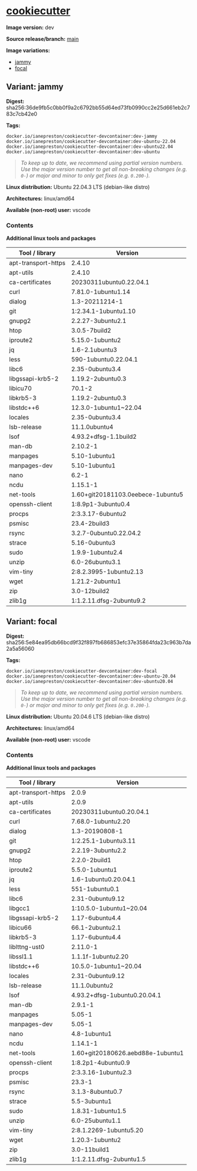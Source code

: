 # [cookiecutter](https://github.com/ianepreston/devcontainers/tree/main/src/cookiecutter)

**Image version:** dev

**Source release/branch:** [main](https://github.com/ianepreston/devcontainers/tree/main/src/cookiecutter)

**Image variations:**
- [jammy](#variant-jammy)
- [focal](#variant-focal)

## Variant: jammy

**Digest:** sha256:36de9fb5c0bb0f9a2c6792bb55d64ed73fb0990cc2e25d661eb2c783c7cb42e0

**Tags:**
```
docker.io/ianepreston/cookiecutter-devcontainer:dev-jammy
docker.io/ianepreston/cookiecutter-devcontainer:dev-ubuntu-22.04
docker.io/ianepreston/cookiecutter-devcontainer:dev-ubuntu22.04
docker.io/ianepreston/cookiecutter-devcontainer:dev-ubuntu
```
> *To keep up to date, we recommend using partial version numbers. Use the major version number to get all non-breaking changes (e.g. `0-`) or major and minor to only get fixes (e.g. `0.200-`).*

**Linux distribution:** Ubuntu 22.04.3 LTS (debian-like distro)

**Architectures:** linux/amd64

**Available (non-root) user:** vscode

### Contents
**Additional linux tools and packages**

| Tool / library | Version |
|----------------|---------|
| apt-transport-https | 2.4.10 |
| apt-utils | 2.4.10 |
| ca-certificates | 20230311ubuntu0.22.04.1 |
| curl | 7.81.0-1ubuntu1.14 |
| dialog | 1.3-20211214-1 |
| git | 1:2.34.1-1ubuntu1.10 |
| gnupg2 | 2.2.27-3ubuntu2.1 |
| htop | 3.0.5-7build2 |
| iproute2 | 5.15.0-1ubuntu2 |
| jq | 1.6-2.1ubuntu3 |
| less | 590-1ubuntu0.22.04.1 |
| libc6 | 2.35-0ubuntu3.4 |
| libgssapi-krb5-2 | 1.19.2-2ubuntu0.3 |
| libicu70 | 70.1-2 |
| libkrb5-3 | 1.19.2-2ubuntu0.3 |
| libstdc++6 | 12.3.0-1ubuntu1~22.04 |
| locales | 2.35-0ubuntu3.4 |
| lsb-release | 11.1.0ubuntu4 |
| lsof | 4.93.2+dfsg-1.1build2 |
| man-db | 2.10.2-1 |
| manpages | 5.10-1ubuntu1 |
| manpages-dev | 5.10-1ubuntu1 |
| nano | 6.2-1 |
| ncdu | 1.15.1-1 |
| net-tools | 1.60+git20181103.0eebece-1ubuntu5 |
| openssh-client | 1:8.9p1-3ubuntu0.4 |
| procps | 2:3.3.17-6ubuntu2 |
| psmisc | 23.4-2build3 |
| rsync | 3.2.7-0ubuntu0.22.04.2 |
| strace | 5.16-0ubuntu3 |
| sudo | 1.9.9-1ubuntu2.4 |
| unzip | 6.0-26ubuntu3.1 |
| vim-tiny | 2:8.2.3995-1ubuntu2.13 |
| wget | 1.21.2-2ubuntu1 |
| zip | 3.0-12build2 |
| zlib1g | 1:1.2.11.dfsg-2ubuntu9.2 |

## Variant: focal

**Digest:** sha256:5e84ea95db66bcd9f32f897fb686853efc37e35864fda23c963b7da2a5a56060

**Tags:**
```
docker.io/ianepreston/cookiecutter-devcontainer:dev-focal
docker.io/ianepreston/cookiecutter-devcontainer:dev-ubuntu-20.04
docker.io/ianepreston/cookiecutter-devcontainer:dev-ubuntu20.04
```
> *To keep up to date, we recommend using partial version numbers. Use the major version number to get all non-breaking changes (e.g. `0-`) or major and minor to only get fixes (e.g. `0.200-`).*

**Linux distribution:** Ubuntu 20.04.6 LTS (debian-like distro)

**Architectures:** linux/amd64

**Available (non-root) user:** vscode

### Contents
**Additional linux tools and packages**

| Tool / library | Version |
|----------------|---------|
| apt-transport-https | 2.0.9 |
| apt-utils | 2.0.9 |
| ca-certificates | 20230311ubuntu0.20.04.1 |
| curl | 7.68.0-1ubuntu2.20 |
| dialog | 1.3-20190808-1 |
| git | 1:2.25.1-1ubuntu3.11 |
| gnupg2 | 2.2.19-3ubuntu2.2 |
| htop | 2.2.0-2build1 |
| iproute2 | 5.5.0-1ubuntu1 |
| jq | 1.6-1ubuntu0.20.04.1 |
| less | 551-1ubuntu0.1 |
| libc6 | 2.31-0ubuntu9.12 |
| libgcc1 | 1:10.5.0-1ubuntu1~20.04 |
| libgssapi-krb5-2 | 1.17-6ubuntu4.4 |
| libicu66 | 66.1-2ubuntu2.1 |
| libkrb5-3 | 1.17-6ubuntu4.4 |
| liblttng-ust0 | 2.11.0-1 |
| libssl1.1 | 1.1.1f-1ubuntu2.20 |
| libstdc++6 | 10.5.0-1ubuntu1~20.04 |
| locales | 2.31-0ubuntu9.12 |
| lsb-release | 11.1.0ubuntu2 |
| lsof | 4.93.2+dfsg-1ubuntu0.20.04.1 |
| man-db | 2.9.1-1 |
| manpages | 5.05-1 |
| manpages-dev | 5.05-1 |
| nano | 4.8-1ubuntu1 |
| ncdu | 1.14.1-1 |
| net-tools | 1.60+git20180626.aebd88e-1ubuntu1 |
| openssh-client | 1:8.2p1-4ubuntu0.9 |
| procps | 2:3.3.16-1ubuntu2.3 |
| psmisc | 23.3-1 |
| rsync | 3.1.3-8ubuntu0.7 |
| strace | 5.5-3ubuntu1 |
| sudo | 1.8.31-1ubuntu1.5 |
| unzip | 6.0-25ubuntu1.1 |
| vim-tiny | 2:8.1.2269-1ubuntu5.20 |
| wget | 1.20.3-1ubuntu2 |
| zip | 3.0-11build1 |
| zlib1g | 1:1.2.11.dfsg-2ubuntu1.5 |

